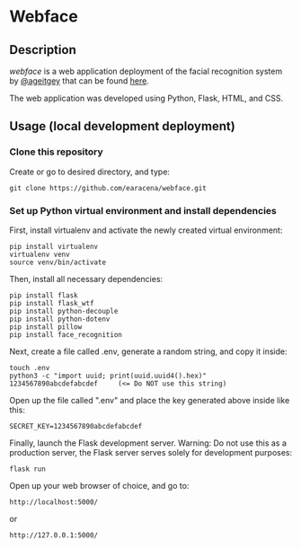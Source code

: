 # Webface

## Description
*webface* is a web application deployment of the facial recognition system by [@ageitgey](https://github.com/ageitgey) that can be found [here](https://github.com/ageitgey/face_recognition).

The web application was developed using Python, Flask, HTML, and CSS.

## Usage (local development deployment)
### Clone this repository
Create or go to desired directory, and type:
```
git clone https://github.com/earacena/webface.git
```

### Set up Python virtual environment and install dependencies
First, install virtualenv and activate the newly created virtual environment:
```
pip install virtualenv
virtualenv venv
source venv/bin/activate
```

Then, install all necessary dependencies:
```
pip install flask
pip install flask_wtf
pip install python-decouple
pip install python-dotenv
pip install pillow
pip install face_recognition
```

Next, create a file called .env, generate a random string, and copy it inside:
```
touch .env
python3 -c "import uuid; print(uuid.uuid4().hex)"
1234567890abcdefabcdef     (<= Do NOT use this string)
```

Open up the file called ".env" and place the key generated above inside like this:
```
SECRET_KEY=1234567890abcdefabcdef
```

Finally, launch the Flask development server. 
Warning: Do not use this as a production server, the Flask server serves solely for development purposes:
```
flask run
```

Open up your web browser of choice, and go to:
```
http://localhost:5000/
```
or
```
http://127.0.0.1:5000/
```
